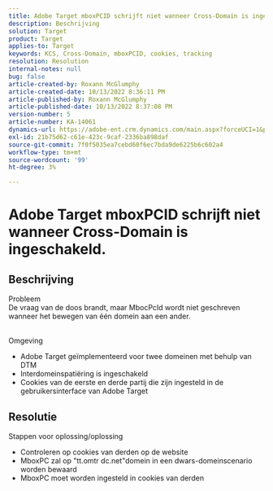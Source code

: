 ```yaml
---
title: Adobe Target mboxPCID schrijft niet wanneer Cross-Domain is ingeschakeld.
description: Beschrijving
solution: Target
product: Target
applies-to: Target
keywords: KCS, Cross-Domain, mboxPCID, cookies, tracking
resolution: Resolution
internal-notes: null
bug: false
article-created-by: Roxann McGlumphy
article-created-date: 10/13/2022 8:36:11 PM
article-published-by: Roxann McGlumphy
article-published-date: 10/13/2022 8:37:08 PM
version-number: 5
article-number: KA-14061
dynamics-url: https://adobe-ent.crm.dynamics.com/main.aspx?forceUCI=1&pagetype=entityrecord&etn=knowledgearticle&id=3513a2ab-364b-ed11-bba1-000d3a3064b8
exl-id: 21b75d62-c61e-423c-9caf-2336ba898daf
source-git-commit: 7f0f5035ea7cebd60f6ec7bda9de6225b6c602a4
workflow-type: tm+mt
source-wordcount: '99'
ht-degree: 3%

---
```


# Adobe Target mboxPCID schrijft niet wanneer Cross-Domain is ingeschakeld.

## Beschrijving

Probleem<br>
De vraag van de doos brandt, maar MbocPcId wordt niet geschreven wanneer het bewegen van één domein aan een ander.


<br>Omgeving<br>
- Adobe Target geïmplementeerd voor twee domeinen met behulp van DTM
- Interdomeinspatiëring is ingeschakeld
- Cookies van de eerste en derde partij die zijn ingesteld in de gebruikersinterface van Adobe Target



## Resolutie

Stappen voor oplossing/oplossing
- Controleren op cookies van derden op de website
- MboxPC zal op &quot;tt.omtr dc.net&quot;domein in een dwars-domeinscenario worden bewaard
- MboxPC moet worden ingesteld in cookies van derden
